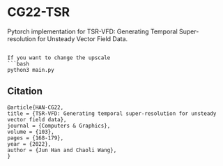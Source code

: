 # CG22-TSR
Pytorch implementation for TSR-VFD: Generating Temporal Super-resolution for Unsteady Vector Field Data.
```

If you want to change the upscale
```bash
python3 main.py 
```

## Citation 
```
@article{HAN-CG22,
title = {TSR-VFD: Generating temporal super-resolution for unsteady vector field data},
journal = {Computers & Graphics},
volume = {103},
pages = {168-179},
year = {2022},
author = {Jun Han and Chaoli Wang},
}
```

